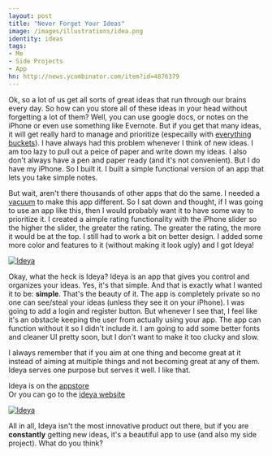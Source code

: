 ```yaml
---
layout: post
title: "Never Forget Your Ideas"
image: /images/illustrations/idea.png
identity: ideas
tags:
- Me
- Side Projects
- App
hn: http://news.ycombinator.com/item?id=4876379
---
```


Ok, so a lot of us get all sorts of great ideas that run through our brains every day. So how can you store all of these ideas in your head without forgetting a lot of them? Well, you can use google docs, or notes on the iPhone or even use something like Evernote. But if you get that many ideas, it will get really hard to manage and prioritize (especailly with [everything buckets](http://lifehacker.com/5666954/avoid-everything-buckets-aka-why-i-cant-get-into-apps-like-evernote)). I have always had this problem whenever I think of new ideas. I am too lazy to pull out a peice of paper and write down my ideas. I also don't always have a pen and paper ready (and it's not convenient). But I do have my iPhone. So I built it. I built a simple functional version of an app that lets you take simple notes. 

But wait, aren't there thousands of other apps that do the same. I needed a [vacuum](http://mobile.smashingmagazine.com/2012//1107/succeed-with-your-app/) to make this app different. So I sat down and thought, if I was going to use an app like this, then I would probably want it to have some way to prioritize it. I created a aimple rating functionality with the iPhone slider so the higher the slider, the greater the rating. The greater the rating, the more it would be at the top. I still had to work a bit on better design. I added some more color and features to it (without making it look ugly) and I got Ideya!

[![Ideya](http://www.ideyaapp.tk/assets/icons/idea-logo-main.png)](http://www.ideyaapp.tk)

Okay, what the heck is Ideya? Ideya is an app that gives you control and organizes your ideas. Yes, it's that simple. And that is exactly what I wanted it to be: <strong>simple</strong>. That's the beauty of it. The app is completely private so no one can see/steal your ideas (unless they see it on your iPhone). I was going to add a login and register button. But whenever I see that, I feel like it's an obstacle keeping the user from actually using your app. The app can function without it so I didn't include it. I am going to add some better fonts and cleaner UI pretty soon, but I don't want to make it too clucky and slow.

I always remember that if you aim at one thing and become great at it instead of aiming at multiple things and not becoming great at any of them. Ideya serves one purpose but serves it well. I like that.

Ideya is on the [appstore](https://itunes.apple.com/us/app/ideya/id578536295?mt=8&uo=4)<br>
Or you can go to the [ideya website](http://www.ideyaapp.tk)

[![Ideya](http://www.ideyaapp.tk/img/phones.png)](http://www.ideyaapp.tk)

All in all, Ideya isn't the most innovative product out there, but if you are <strong>constantly</strong> getting new ideas, it's a beautiful app to use (and also my side project). What do you think?